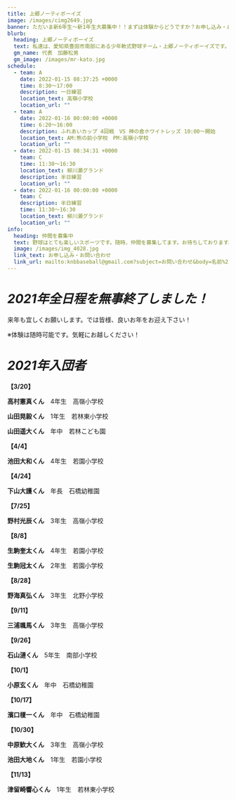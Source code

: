 ```yaml
---
title: 上郷ノーティボーイズ
image: /images/cimg2649.jpg
banner: ただいま新6年生～新1年生大募集中！！まずは体験からどうですか？お申し込み・お問い合わせはお気軽にどうぞ！！
blurb:
  heading: 上郷ノーティボーイズ
  text: 私達は、愛知県豊田市南部にある少年軟式野球チーム・上郷ノーティボーイズです。野球を愛する少年・少女達の夢を育み、軟式野球を正しく指導し、体力向上と礼儀を養成します。また、親友同士の友情と交歓の場を与え、規則正しい明朗な少年・少女を育成することを目的としています。
  gm_name: 代表　加藤松男
  gm_image: /images/mr-kato.jpg
schedule:
  - team: A
    date: 2022-01-15 08:37:25 +0000
    time: 8:30～17:00
    description: 一日練習
    location_text: 高嶺小学校
    location_url: ""
  - team: A
    date: 2022-01-16 00:00:00 +0000
    time: 6:20～16:00
    description: ふれあいカップ 4回戦　VS 神の倉ホワイトレッズ 10:00～開始
    location_text: AM:熊の前小学校　PM:高嶺小学校
    location_url: ""
  - date: 2022-01-15 08:34:31 +0000
    team: C
    time: 11:30～16:30
    location_text: 柳川瀬グランド
    description: 半日練習
    location_url: ""
  - date: 2022-01-16 00:00:00 +0000
    team: C
    description: 半日練習
    time: 11:30～16:30
    location_text: 柳川瀬グランド
    location_url: ""
info:
  heading: 仲間を募集中
  text: 野球はとても楽しいスポーツです。随時、仲間を募集してます。お待ちしております。
  image: /images/img_4028.jpg
  link_text: お申し込み・お問い合わせ
  link_url: mailto:knbbaseball@gmail.com?subject=お問い合わせ&body=名前%20%3A%0D%0Aふりがな%20%3A%0D%0A電話%20%3A%0D%0A学校名%20%3A%0D%0A学年%20%3A%0D%0Aお問い合せ内容%20%3A（例、体験・見学・入団希望）
---
```

# ***2021年全日程を無事終了しました！***

来年も宜しくお願いします。では皆様、良いお年をお迎え下さい！

※体験は随時可能です。気軽にお越しください！



# ***2021年入団者***

**【3/20】**

**高村憲真くん**　4年生　高嶺小学校

**山田晃毅くん**　1年生　若林東小学校

**山田遥大くん**　年中　若林こども園

**【4/4】**

**池田大和くん**　4年生　若園小学校

**【4/24】**

**下山大護くん**　年長　石橋幼稚園

**【7/25】**

**野村光辰くん**　3年生　高嶺小学校

**【8/8】**

**生駒奎太くん**　4年生　若園小学校

**生駒冠太くん**　2年生　若園小学校

**【8/28】**

**野海真弘くん**　3年生　北野小学校

**【9/11】**

**三浦颯馬くん**　3年生　高嶺小学校

**【9/26】**

**石山漣くん**　5年生　南部小学校

**【10/1】**

**小原玄くん**　年中　石橋幼稚園

**【10/17】**

**濱口榎一くん**　年中　石橋幼稚園

**【10/30】**

**中原歓大くん**　3年生　高嶺小学校

**池田大地くん**　1年生　若園小学校

**【11/13】**

**津留崎響心くん**　1年生　若林東小学校